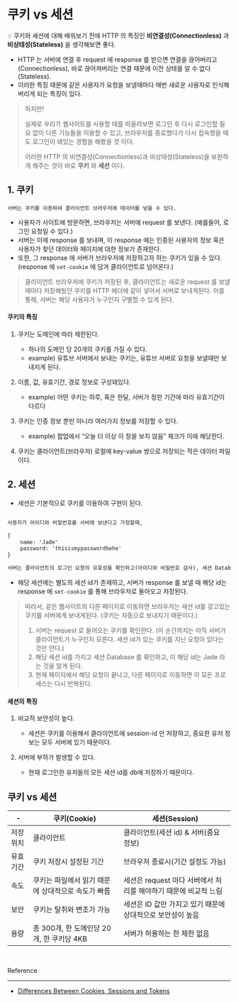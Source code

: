 # 쿠키 vs 세션

💡 쿠키와 세션에 대해 배워보기 전에 HTTP 의 특징인 **비연결성(Connectionless)** 과 **비상태성(Stateless)** 을 생각해보면 좋다. 

- HTTP 는 서버에 연결 후 request 에 response 를 받으면 연결을 끊어버리고(Connectionless), 바로 끊어져버리는 연결 때문에 이전 상태를 알 수 없다 (Stateless).
- 이러한 특징 때문에 같은 사용자가 요청을 보낼때마다 매번 새로운 사용자로 인식해버리게 되는 특징이 있다.

> 하지만!    
> 
> 실제로 우리가 웹사이트를 사용할 때를 떠올려보면 로그인 후 다시 로그인할 필요 없이 다른 기능들을 이용할 수 있고, 브라우저를 종료했다가 다시 접속했을 때도 로그인이 돼있는 경험을 해봤을 것 이다.
> 
> 이러한 HTTP 의 비연결성(Connectionless)과 비상태성(Stateless)을 보완하게 해주는 것이 바로 **쿠키** 와 **세션** 이다.

## 1. 쿠키 

`서버는 쿠키를 이용하여 클라이언트 브라우저에 데이터를 넣을 수 있다.`

- 사용자가 사이트에 방문하면, 브라우저는 서버에 request 를 보낸다. (예를들어, 로그인 요청일 수 있다.)
- 서버는 이에 response 를 보내며, 이 response 에는 인증된 사용자의 정보 혹은 사용자가 찾던 데이터와 페이지에 대한 정보가 존재한다.
- 또한, 그 response 에 서버가 브라우저에 저장하고자 하는 쿠키가 있을 수 있다. (response 에 `set-cookie` 에 담겨 클라이언트로 넘어온다.)

> 클라이언트 브라우저에 쿠키가 저장된 후, 클라이언트는 새로운 request 를 보낼 때마다 저장해뒀던 쿠키를 HTTP 헤더에 같이 넣어서 서버로 보내게된다.
> 이를 통해, 서버는 해당 사용자가 누구인지 구별할 수 있게 된다.

#### 쿠키의 특징

1. 쿠키는 도메인에 따라 제한된다.
    - 하나의 도메인 당 20개의 쿠키를 가질 수 있다. 
    - example) 유튜브 서버에서 보내는 쿠키는, 유튜브 서버로 요청을 보낼때만 보내지게 된다.
    
2. 이름, 값, 유효기간, 경로 정보로 구성돼있다.
    - example) 어떤 쿠키는 하루, 혹은 한달, 서버가 정한 기간에 따라 유효기간이 다르다
    
3. 쿠키는 인증 정보 뿐만 아니라 여러가지 정보를 저장할 수 있다.
    - example) 팝업에서 “오늘 더 이상 이 창을 보지 않음” 체크가 이에 해당한다.

4. 쿠키는 클라이언트(브라우저) 로컬에 key-value 쌍으로 저장되는 작은 데이터 파일이다.    

## 2. 세션

- 세션은 기본적으로 쿠키를 이용하여 구현이 된다.

```markdown

사용자가 아이디와 비밀번호를 서버에 보낸다고 가정할때,

{
    name: 'Jade'
    password: 'thisismypasswordhehe'
}

서버는 클라이언트의 로그인 요청의 유효성을 확인하고(아이디와 비밀번호 검사), 세션 Database 에 'Jade' 라는 유저를 생성한다.
```

- 해당 세션에는 별도의 세션 id가 존재하고, 서버가 response 를 보낼 때 해당 id는 response 에 `set-cookie` 를 통해 브라우저로 돌아오고 저장된다.

> 따라서, 같은 웹사이트의 다른 페이지로 이동하면 브라우저는 세션 id를 갖고있는 쿠키를 서버에게 보내게된다. (쿠키는 자동으로 보내지기 때문이다.)
> 1. 서버는 request 로 들어오는 쿠키를 확인한다. (이 순간까지는 아직 서버가 클라이언트가 누구인지 모른다. 세션 id가 있는 쿠키를 지닌 요청이 있다는 것만 안다.)
> 2. 해당 세션 id를 가지고 세션 Database 를 확인하고, 이 해당 id는 Jade 라는 것을 알게 된다.
> 3. 현재 페이지에서 해당 요청이 끝나고, 다른 페이지로 이동하면 이 모든 프로세스는 다시 반복된다.

#### 세션의 특징

1. 비교적 보안성이 높다.
   - 세션은 쿠키를 이용해서 클라이언트에 session-id 만 저장하고, 중요한 유저 정보는 모두 서버에 있기 때문이다.

2. 서버에 부하가 발생할 수 있다.
   - 현재 로그인한 유저들의 모든 세션 id를 db에 저장하기 때문이다.
   
## 쿠키 vs 세션

|-|쿠키(Cookie)|세션(Session)|
|---|---|---|
|저장위치|클라이언트|클라이언트(세션 id) & 서버(중요 정보)|
|유효기간|쿠키 저장시 설정된 기간|브라우저 종료시(기간 설정도 가능)|
|속도|쿠키는 파일에서 읽기 때문에 상대적으로 속도가 빠름|세션은 request 마다 서버에서 처리를 해야하기 때문에 비교적 느림|
|보안|쿠키는 탈취와 변조가 가능|세션은 ID 값만 가지고 있기 때문에 상대적으로 보안성이 높음|
|용량|총 300개, 한 도메인당 20개, 한 쿠키당 4KB|서버가 허용하는 한 제한 없음|

<br>

Reference

---
- [Differences Between Cookies, Sessions and Tokens](https://www.youtube.com/watch?v=tosLBcAX1vk)